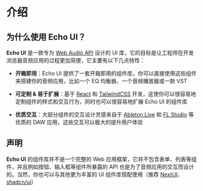 # 介绍

## 为什么使用 Echo UI？

**Echo UI** 是一款专为 [Web Audio API](https://developer.mozilla.org/en-US/docs/Web/API/Web_Audio_API) 设计的 UI 库，它的目标是让工程师在开发浏览器音频应用的过程更加简便，它主要有以下几点特性：

- **开箱即用**：Echo UI 提供了一套开箱即用的组件库，你可以直接使用这些组件来搭建你的音频应用，比如一个 EQ 均衡器、一个音频播放器或一款 VST

- **可定制 & 易于扩展**：基于 [React]() 和 [TailwindCSS]() 开发，这使你可以很容易地定制组件的样式和交互行为，同时也可以很容易地扩展 Echo UI 的组件库

- **优质交互**：大部分组件的交互设计灵感来自于 [Ableton Live](https://www.ableton.com/en/live/) 和 [FL Studio](https://www.image-line.com/) 等优质的 DAW 应用，这些交互可以极大的提升用户体验

## 声明

**Echo UI** 的组件库并不是一个完整的 Web 应用框架，它并不包含表单、列表等组件，并且例如按钮、输入框等组件所暴露的 API 也是为了音频应用的交互而设计的。当然，你也可以与其他更为丰富的 UI 组件库搭配使用（推荐 [NextUI](https://nextui.org/docs/guide/introduction)、[shadcn/ui](https://ui.shadcn.com/)）
